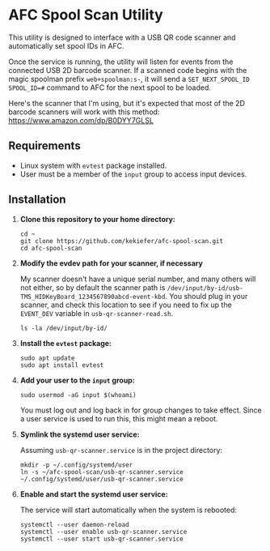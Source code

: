 AFC Spool Scan Utility
======================

This utility is designed to interface with a USB QR code scanner and automatically set
spool IDs in AFC.

Once the service is running, the utility will listen for events from the connected USB 
2D barcode scanner. If a scanned code begins with the magic spoolman prefix `web+spoolman:s-`,
it will send a `SET_NEXT_SPOOL_ID SPOOL_ID=#` command to AFC for the next spool to be loaded.

Here's the scanner that I'm using, but it's expected that most of the 2D barcode scanners
will work with this method: https://www.amazon.com/dp/B0DYY7GLSL

Requirements
------------

- Linux system with `evtest` package installed.
- User must be a member of the `input` group to access input devices.

Installation
------------

1. **Clone this repository to your home directory:**

    ```
    cd ~
    git clone https://github.com/kekiefer/afc-spool-scan.git
    cd afc-spool-scan
    ```

2. **Modify the evdev path for your scanner, if necessary**

    My scanner doesn't have a unique serial number, and many others will not
    either, so by default the scanner path is `/dev/input/by-id/usb-TMS_HIDKeyBoard_1234567890abcd-event-kbd`.
    You should plug in your scanner, and check this location to see if you need
    to fix up the `EVENT_DEV` variable in `usb-qr-scanner-read.sh`.

    ```
    ls -la /dev/input/by-id/
    ```

3. **Install the `evtest` package:**

    ```
    sudo apt update
    sudo apt install evtest
    ```

4. **Add your user to the `input` group:**

    ```
    sudo usermod -aG input $(whoami)
    ```

    You must log out and log back in for group changes to take effect. Since a user service
    is used to run this, this might mean a reboot.

5. **Symlink the systemd user service:**

    Assuming `usb-qr-scanner.service` is in the project directory:

    ```
    mkdir -p ~/.config/systemd/user
    ln -s ~/afc-spool-scan/usb-qr-scanner.service ~/.config/systemd/user/usb-qr-scanner.service
    ```

6. **Enable and start the systemd user service:**

    The service will start automatically when the system is rebooted:

    ```
    systemctl --user daemon-reload
    systemctl --user enable usb-qr-scanner.service
    systemctl --user start usb-qr-scanner.service
    ```
